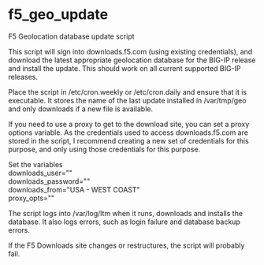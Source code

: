 # f5_geo_update
F5 Geolocation database update script

This script will sign into downloads.f5.com (using existing credentials), 
and download the latest appropriate geolocation database for the BIG-IP release
and install the update.
This should work on all current supported BIG-IP releases.

Place the script in /etc/cron.weekly or /etc/cron.daily and ensure that it is executable.
It stores the name of the last update installed in /var/tmp/geo
and only downloads if a new file is available.

If you need to use a proxy to get to the download site, you can set a proxy options
variable.
As the credentials used to access downloads.f5.com are stored in the script, I recommend
creating a new set of credentials for this purpose, and only using those credentials for 
this purpose.

Set the variables  
  downloads_user=""  
  downloads_password=""  
  downloads_from="USA - WEST COAST"  
  proxy_opts=""  

The script logs into /var/log/ltm when it runs, downloads and installs the database.
It also logs errors, such as login failure and database backup errors.

If the F5 Downloads site changes or restructures, the script will probably fail.
